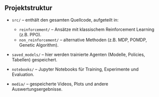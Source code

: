 ## Projektstruktur

- `src/` – enthält den gesamten Quellcode, aufgeteilt in:
  - `reinforcement/` – Ansätze mit klassischem Reinforcement Learning (z.B. PPO).
  - `non_reinforcement/` – alternative Methoden (z.B. MDP, POMDP, Genetic Algorithm).

- `saved_models/` – hier werden trainierte Agenten (Modelle, Policies, Tabellen) gespeichert.

- `notebooks/` – Jupyter Notebooks für Training, Experimente und Evaluation.

- `media/` – gespeicherte Videos, Plots und andere Auswertungsergebnisse.
